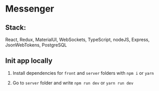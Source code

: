 # Messenger

<!-- The project was deployed [HERE](https://variandr.github.io/Messenger) -->

## Stack:

React, Redux, MaterialUI, WebSockets, TypeScript, nodeJS, Express, JsonWebTokens, PostgreSQL


## Init app locally


1. Install dependencies for `front` and `server` folders with `npm i` or `yarn`

2. Go to `server` folder and write `npm run dev` or `yarn run dev`

